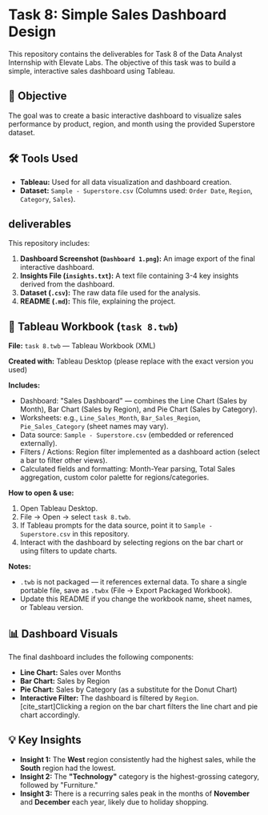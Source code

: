 # Task 8: Simple Sales Dashboard Design

This repository contains the deliverables for Task 8 of the Data Analyst Internship with Elevate Labs. The objective of this task was to build a simple, interactive sales dashboard using Tableau. 

## 🎯 Objective

The goal was to create a basic interactive dashboard to visualize sales performance by product, region, and month using the provided Superstore dataset. 

## 🛠️ Tools Used

* **Tableau:** Used for all data visualization and dashboard creation. 
* **Dataset:** `Sample - Superstore.csv` (Columns used: `Order Date`, `Region`, `Category`, `Sales`). 

##  deliverables

This repository includes:

1.  **Dashboard Screenshot (`Dashboard 1.png`):** An image export of the final interactive dashboard. 
2.  **Insights File (`insights.txt`):** A text file containing 3-4 key insights derived from the dashboard. 
3.  **Dataset (`.csv`):** The raw data file used for the analysis.
4.  **README (`.md`):** This file, explaining the project.

## 📁 Tableau Workbook (`task 8.twb`)

**File:** `task 8.twb` — Tableau Workbook (XML)

**Created with:** Tableau Desktop (please replace with the exact version you used)

**Includes:**
- Dashboard: "Sales Dashboard" — combines the Line Chart (Sales by Month), Bar Chart (Sales by Region), and Pie Chart (Sales by Category).
- Worksheets: e.g., `Line_Sales_Month`, `Bar_Sales_Region`, `Pie_Sales_Category` (sheet names may vary).
- Data source: `Sample - Superstore.csv` (embedded or referenced externally).
- Filters / Actions: Region filter implemented as a dashboard action (select a bar to filter other views).
- Calculated fields and formatting: Month-Year parsing, Total Sales aggregation, custom color palette for regions/categories.

**How to open & use:**
1. Open Tableau Desktop.
2. File → Open → select `task 8.twb`.
3. If Tableau prompts for the data source, point it to `Sample - Superstore.csv` in this repository.
4. Interact with the dashboard by selecting regions on the bar chart or using filters to update charts.

**Notes:**
- `.twb` is not packaged — it references external data. To share a single portable file, save as `.twbx` (File → Export Packaged Workbook).
- Update this README if you change the workbook name, sheet names, or Tableau version.


## 📊 Dashboard Visuals

The final dashboard includes the following components:

* **Line Chart:** Sales over Months 
* **Bar Chart:** Sales by Region 
* **Pie Chart:** Sales by Category (as a substitute for the Donut Chart)
* **Interactive Filter:** The dashboard is filtered by `Region`. [cite_start]Clicking a region on the bar chart filters the line chart and pie chart accordingly. 

## 💡 Key Insights

* **Insight 1:** The **West** region consistently had the highest sales, while the **South** region had the lowest.
* **Insight 2:** The **"Technology"** category is the highest-grossing category, followed by "Furniture."
* **Insight 3:** There is a recurring sales peak in the months of **November** and **December** each year, likely due to holiday shopping.
